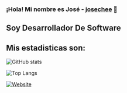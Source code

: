 ### ¡Hola! Mi nombre es José - [josechee](https://www.linkedin.com/in/josechee/) 👋

## Soy Desarrollador De Software

## Mis estadisticas son:

![GitHub stats](https://github-readme-stats.vercel.app/api?username=josechee&show_icons=true&theme=nord)


![Top Langs](https://github-readme-stats.vercel.app/api/top-langs/?username=josechee&show_icons=true&theme=nord)  

[![Website](https://img.shields.io/website?style=plastic&up_message=Ver&url=https%3A%2F%2Fwww.linkedin.com%2Fin%2Fjosechee%2F)](https://www.linkedin.com/in/josechee/)
